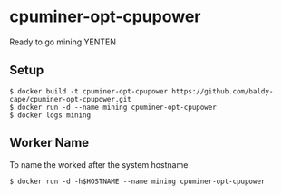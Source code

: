 # cpuminer-opt-cpupower
Ready to go mining YENTEN

## Setup 
    $ docker build -t cpuminer-opt-cpupower https://github.com/baldy-cape/cpuminer-opt-cpupower.git
    $ docker run -d --name mining cpuminer-opt-cpupower
    $ docker logs mining

## Worker Name
To name the worked after the system hostname
 
    $ docker run -d -h$HOSTNAME --name mining cpuminer-opt-cpupower
